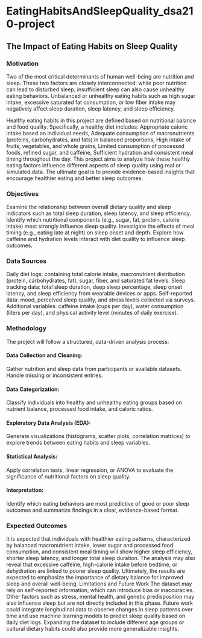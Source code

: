 # EatingHabitsAndSleepQuality_dsa210-project


## The Impact of Eating Habits on Sleep Quality

### Motivation

Two of the most critical determinants of human well-being are nutrition and sleep. These two factors are closely interconnected: while poor nutrition can lead to disturbed sleep, insufficient sleep can also cause unhealthy eating behaviors. Unbalanced or unhealthy eating habits such as high sugar intake, excessive saturated fat consumption, or low fiber intake may negatively affect sleep duration, sleep latency, and sleep efficiency.

Healthy eating habits in this project are defined based on nutritional balance and food quality. Specifically, a healthy diet includes:
Appropriate caloric intake based on individual needs,
Adequate consumption of macronutrients (proteins, carbohydrates, and fats) in balanced proportions,
High intake of fruits, vegetables, and whole grains,
Limited consumption of processed foods, refined sugar, and caffeine,
Sufficient hydration and consistent meal timing throughout the day.
This project aims to analyze how these healthy eating factors influence different aspects of sleep quality using real or simulated data. The ultimate goal is to provide evidence-based insights that encourage healthier eating and better sleep outcomes.

### Objectives

Examine the relationship between overall dietary quality and sleep indicators such as total sleep duration, sleep latency, and sleep efficiency.
Identify which nutritional components (e.g., sugar, fat, protein, calorie intake) most strongly influence sleep quality.
Investigate the effects of meal timing (e.g., eating late at night) on sleep onset and depth.
Explore how caffeine and hydration levels interact with diet quality to influence sleep outcomes.

### Data Sources

Daily diet logs: containing total calorie intake, macronutrient distribution (protein, carbohydrates, fat), sugar, fiber, and saturated fat levels.
Sleep tracking data: total sleep duration, deep sleep percentage, sleep onset latency, and sleep efficiency from wearable devices or apps.
Self-reported data: mood, perceived sleep quality, and stress levels collected via surveys.
Additional variables: caffeine intake (cups per day), water consumption (liters per day), and physical activity level (minutes of daily exercise).

### Methodology

The project will follow a structured, data-driven analysis process:
#### Data Collection and Cleaning: 
Gather nutrition and sleep data from participants or available datasets. Handle missing or inconsistent entries.
#### Data Categorization: 
Classify individuals into healthy and unhealthy eating groups based on nutrient balance, processed food intake, and caloric ratios.
#### Exploratory Data Analysis (EDA): 
Generate visualizations (histograms, scatter plots, correlation matrices) to explore trends between eating habits and sleep variables.
#### Statistical Analysis: 
Apply correlation tests, linear regression, or ANOVA to evaluate the significance of nutritional factors on sleep quality.
#### Interpretation: 
Identify which eating behaviors are most predictive of good or poor sleep outcomes and summarize findings in a clear, evidence-based format.
### Expected Outcomes

It is expected that individuals with healthier eating patterns, characterized by balanced macronutrient intake, lower sugar and processed food consumption, and consistent meal timing will show higher sleep efficiency, shorter sleep latency, and longer total sleep duration.
The analysis may also reveal that excessive caffeine, high-calorie intake before bedtime, or dehydration are linked to poorer sleep quality.
Ultimately, the results are expected to emphasize the importance of dietary balance for improved sleep and overall well-being.
Limitations and Future Work
The dataset may rely on self-reported information, which can introduce bias or inaccuracies.
Other factors such as stress, mental health, and genetic predisposition may also influence sleep but are not directly included in this phase.
Future work could integrate longitudinal data to observe changes in sleep patterns over time and use machine learning models to predict sleep quality based on daily diet logs.
Expanding the dataset to include different age groups or cultural dietary habits could also provide more generalizable insights.
